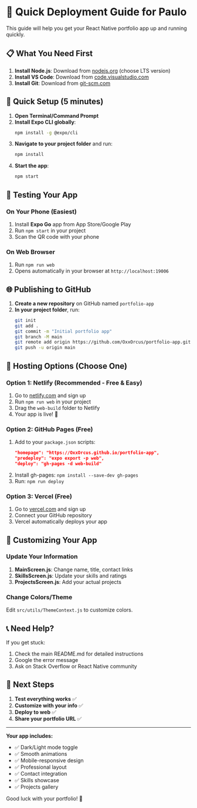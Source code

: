 # 🚀 Quick Deployment Guide for Paulo

This guide will help you get your React Native portfolio app up and running quickly.

## 📋 What You Need First

1. **Install Node.js**: Download from [nodejs.org](https://nodejs.org/) (choose LTS version)
2. **Install VS Code**: Download from [code.visualstudio.com](https://code.visualstudio.com/)
3. **Install Git**: Download from [git-scm.com](https://git-scm.com/)

## 🔧 Quick Setup (5 minutes)

1. **Open Terminal/Command Prompt**
2. **Install Expo CLI globally**:
   ```bash
   npm install -g @expo/cli
   ```
3. **Navigate to your project folder** and run:
   ```bash
   npm install
   ```
4. **Start the app**:
   ```bash
   npm start
   ```

## 📱 Testing Your App

### On Your Phone (Easiest)
1. Install **Expo Go** app from App Store/Google Play
2. Run `npm start` in your project
3. Scan the QR code with your phone

### On Web Browser
1. Run `npm run web`
2. Opens automatically in your browser at `http://localhost:19006`

## 🌐 Publishing to GitHub

1. **Create a new repository** on GitHub named `portfolio-app`
2. **In your project folder**, run:
   ```bash
   git init
   git add .
   git commit -m "Initial portfolio app"
   git branch -M main
   git remote add origin https://github.com/OxxOrcus/portfolio-app.git
   git push -u origin main
   ```

## 🚀 Hosting Options (Choose One)

### Option 1: Netlify (Recommended - Free & Easy)
1. Go to [netlify.com](https://netlify.com) and sign up
2. Run `npm run web` in your project
3. Drag the `web-build` folder to Netlify
4. Your app is live! 🎉

### Option 2: GitHub Pages (Free)
1. Add to your `package.json` scripts:
   ```json
   "homepage": "https://OxxOrcus.github.io/portfolio-app",
   "predeploy": "expo export -p web",
   "deploy": "gh-pages -d web-build"
   ```
2. Install gh-pages: `npm install --save-dev gh-pages`
3. Run: `npm run deploy`

### Option 3: Vercel (Free)
1. Go to [vercel.com](https://vercel.com) and sign up
2. Connect your GitHub repository
3. Vercel automatically deploys your app

## 🎨 Customizing Your App

### Update Your Information
1. **MainScreen.js**: Change name, title, contact links
2. **SkillsScreen.js**: Update your skills and ratings
3. **ProjectsScreen.js**: Add your actual projects

### Change Colors/Theme
Edit `src/utils/ThemeContext.js` to customize colors.

## 📞 Need Help?

If you get stuck:
1. Check the main README.md for detailed instructions
2. Google the error message
3. Ask on Stack Overflow or React Native community

## 🎯 Next Steps

1. **Test everything works** ✅
2. **Customize with your info** ✅
3. **Deploy to web** ✅
4. **Share your portfolio URL** ✅

---

**Your app includes:**
- ✅ Dark/Light mode toggle
- ✅ Smooth animations
- ✅ Mobile-responsive design
- ✅ Professional layout
- ✅ Contact integration
- ✅ Skills showcase
- ✅ Projects gallery

Good luck with your portfolio! 🚀

